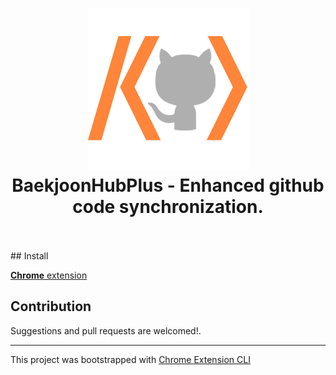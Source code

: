 <h1 align="center">
  <img src="public/icons/icon_default.png" alt="BaekjoonHubPlus - Enhanced github code synchronization.">
  <br>
  BaekjoonHubPlus - Enhanced github code synchronization.
  <br>
  <br>
</h1></h1></h1>## Install

[**Chrome** extension]() <!-- TODO: Add chrome extension link inside parenthesis -->

## Contribution

Suggestions and pull requests are welcomed!.

---

This project was bootstrapped with [Chrome Extension CLI](https://github.com/dutiyesh/chrome-extension-cli)


